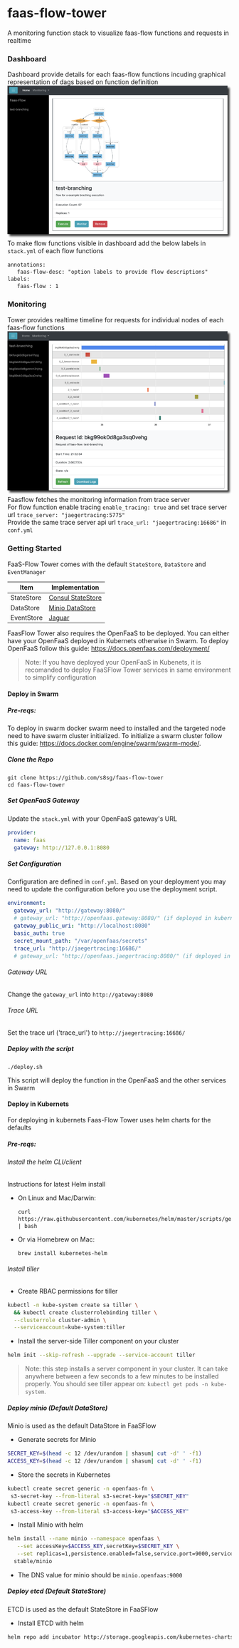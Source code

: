 # faas-flow-tower
A monitoring function stack to visualize faas-flow functions and requests in realtime
    
### Dashboard
Dashboard provide details for each faas-flow functions incuding graphical representation of dags based on function definition
![alt dashboard](doc/dashboard.png)
To make flow functions visible in dashboard add the below labels in `stack.yml` of each flow functions  
```
annotations:
   faas-flow-desc: "option labels to provide flow descriptions"
labels:
   faas-flow : 1
``` 
  
   
### Monitoring
Tower provides realtime timeline for requests for individual nodes of each faas-flow functions
![alt dashboard](doc/monitoring.png)
Faasflow fetches the monitoring information from trace server    
For flow function enable tracing `enable_tracing: true` and set trace server url `trace_server: "jaegertracing:5775"`    
Provide the same trace server api url `trace_url: "jaegertracing:16686"` in `conf.yml`   
   

### Getting Started
FaaS-Flow Tower comes with the default `StateStore`, `DataStore` and `EventManager`

 |Item|Implementation|
 |---|---|
 |StateStore|[Consul StateStore](https://github.com/s8sg/faas-flow-consul-statestore)|
 |DataStore|[Minio DataStore](https://github.com/s8sg/faas-flow-minio-datastore)|
 |EventStore|[Jaguar](https://github.com/jaegertracing/jaeger)|

    
FaasFlow Tower also requires the OpenFaaS to be deployed. You can either have your OpenFaaS deployed in Kubernets otherwise in Swarm. To deploy OpenFaaS follow this guide: https://docs.openfaas.com/deployment/    

> Note: If you have deployed your OpenFaaS in Kubenets, it is recomanded to deploy FaaSFlow Tower services in same environment to simplify configuration


#### Deploy in Swarm 

##### Pre-reqs:
To deploy in swarm docker swarm need to installed and the targeted node need to have swarm cluster initialized. To initialize a swarm cluster follow this guide: https://docs.docker.com/engine/swarm/swarm-mode/.     

##### Clone the Repo
```
git clone https://github.com/s8sg/faas-flow-tower
cd faas-flow-tower
```

##### Set OpenFaaS Gateway
Update the `stack.yml` with your OpenFaaS gateway's URL
```yaml
provider:
  name: faas
  gateway: http://127.0.0.1:8080
```

##### Set Configuration
Configuration are defined in `conf.yml`. Based on your deployment you may need to update the configuration before you use the deployment script.   
```yaml
environment:
  gateway_url: "http://gateway:8080/"
  # gateway_url: "http://openfaas.gateway:8080/" (if deployed in kubernets)
  gateway_public_uri: "http://localhost:8080"
  basic_auth: true
  secret_mount_path: "/var/openfaas/secrets"
  trace_url: "http://jaegertracing:16686/"
  # gateway_url: "http://openfaas.jaegertracing:8080/" (if deployed in kubernets)
```
###### Gateway URL    
Change the `gateway_url` into `http://gateway:8080` 
     
###### Trace URL     
Set the trace url ('trace_url') to `http://jaegertracing:16686/` 

##### Deploy with the script
```
./deploy.sh
```
This script will deploy the function in the OpenFaaS and the other services in Swarm
   
    
    
#### Deploy in Kubernets
For deploying in kubernets Faas-Flow Tower uses helm charts for the defaults    

##### Pre-reqs:
###### Install the helm CLI/client

Instructions for latest Helm install

* On Linux and Mac/Darwin:

      curl https://raw.githubusercontent.com/kubernetes/helm/master/scripts/get | bash

* Or via Homebrew on Mac:

      brew install kubernetes-helm

###### Install tiller

* Create RBAC permissions for tiller

```sh
kubectl -n kube-system create sa tiller \
  && kubectl create clusterrolebinding tiller \
  --clusterrole cluster-admin \
  --serviceaccount=kube-system:tiller
```

* Install the server-side Tiller component on your cluster

```sh
helm init --skip-refresh --upgrade --service-account tiller
```

> Note: this step installs a server component in your cluster. It can take anywhere between a few seconds to a few minutes to be installed properly. You should see tiller appear on: `kubectl get pods -n kube-system`.

##### Deploy minio (Default DataStore)
Minio is used as the default DataStore in FaaSFlow    
   
* Generate secrets for Minio
```bash
SECRET_KEY=$(head -c 12 /dev/urandom | shasum| cut -d' ' -f1)
ACCESS_KEY=$(head -c 12 /dev/urandom | shasum| cut -d' ' -f1)
```
* Store the secrets in Kubernetes
```bash
kubectl create secret generic -n openfaas-fn \
 s3-secret-key --from-literal s3-secret-key="$SECRET_KEY"
kubectl create secret generic -n openfaas-fn \
 s3-access-key --from-literal s3-access-key="$ACCESS_KEY"
```

* Install Minio with helm
```bash
helm install --name minio --namespace openfaas \
   --set accessKey=$ACCESS_KEY,secretKey=$SECRET_KEY \
   --set replicas=1,persistence.enabled=false,service.port=9000,service.type=NodePort \
  stable/minio
```

* The DNS value for minio should be `minio.openfaas:9000`

##### Deploy etcd (Default StateStore)
ETCD is used as the default StateStore in FaaSFlow     
   
* Install ETCD with helm
```bash
helm repo add incubator http://storage.googleapis.com/kubernetes-charts-incubator
```



